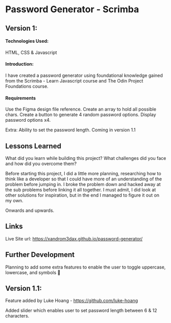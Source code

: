 # Password Generator - Scrimba

## Version 1:

#### Technologies Used:

HTML, CSS & Javascript

#### Introduction:

I have created a password generator using foundational knowledge gained from the Scrimba - Learn Javascript course and The Odin Project Foundations course.

#### Requirements

Use the Figma design file reference.
Create an array to hold all possible chars.
Create a button to generate 4 random password options.
Display password options x4.

Extra: Ability to set the password length. Coming in version 1.1

## Lessons Learned

What did you learn while building this project? What challenges did you face and how did you overcome them?

Before starting this project, I did a little more planning, researching how to think like a developer so that I could have more of an understanding of the problem before jumping in. I broke the problem down and hacked away at the sub problems before linking it all together. I must admit, I did look at other solutions for inspiration, but in the end I managed to figure it out on my own.

Onwards and upwards.

## Links

Live Site url: https://xandrom3dax.github.io/password-generator/

## Further Development

Planning to add some extra features to enable the user to toggle uppercase, lowercase, and symbols 🤙

## Version 1.1:

Feature added by Luke Hoang - https://github.com/luke-hoang

Added slider which enables user to set password length between 6 & 12 characters.
